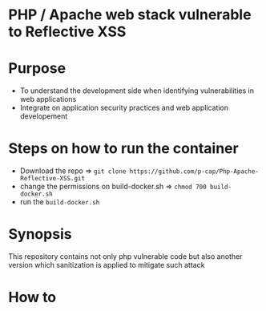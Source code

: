 # PHP / Apache web stack vulnerable to Reflective XSS

# Purpose
- To understand the development side when identifying vulnerabilities in web applications
- Integrate on application security practices and web application developement

# Steps on how to run the container
- Download the repo => ```git clone https://github.com/p-cap/Php-Apache-Reflective-XSS.git```
- change the permissions on build-docker.sh => ```chmod 700 build-docker.sh```
- run the ```build-docker.sh```

# Synopsis
This repository contains not only php vulnerable code but also another version which sanitization is applied to mitigate such attack

# How to
